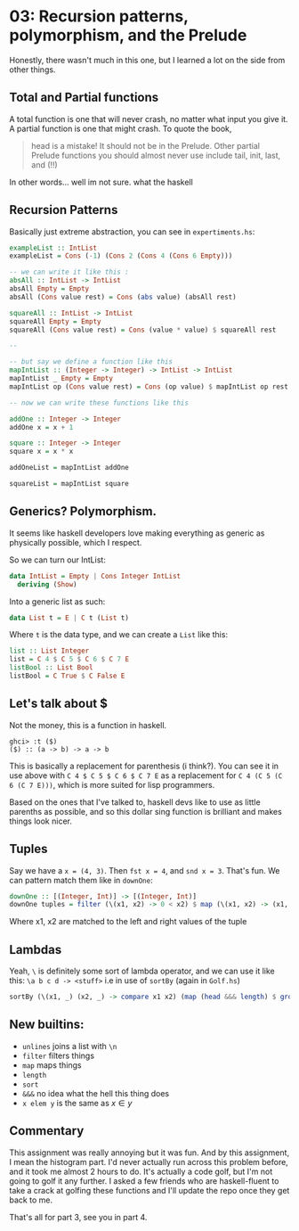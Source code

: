 # 03: Recursion patterns, polymorphism, and the Prelude
Honestly, there wasn't much in this one, but I learned a lot on the side from other things.

## Total and Partial functions
A total function is one that will never crash, no matter what input you give it. A partial function is one that might crash. To quote the book,
> head is a mistake! It should not be in the Prelude. Other partial Prelude functions you should almost never use include tail, init, last, and (!!)

In other words... well im not sure. what the haskell



## Recursion Patterns
Basically just extreme abstraction, you can see in `expertiments.hs`:
```hs
exampleList :: IntList
exampleList = Cons (-1) (Cons 2 (Cons 4 (Cons 6 Empty)))

-- we can write it like this :
absAll :: IntList -> IntList
absAll Empty = Empty
absAll (Cons value rest) = Cons (abs value) (absAll rest)

squareAll :: IntList -> IntList
squareAll Empty = Empty
squareAll (Cons value rest) = Cons (value * value) $ squareAll rest

--

-- but say we define a function like this
mapIntList :: (Integer -> Integer) -> IntList -> IntList
mapIntList _ Empty = Empty
mapIntList op (Cons value rest) = Cons (op value) $ mapIntList op rest

-- now we can write these functions like this

addOne :: Integer -> Integer
addOne x = x + 1

square :: Integer -> Integer
square x = x * x

addOneList = mapIntList addOne

squareList = mapIntList square
```
## Generics? Polymorphism.
It seems like haskell developers love making everything as generic as physically possible, which I respect.

So we can turn our IntList:
```hs
data IntList = Empty | Cons Integer IntList 
  deriving (Show)
```
Into a generic list as such:
```hs
data List t = E | C t (List t)
```
Where `t` is the data type, and we can create a `List` like this:
```hs
list :: List Integer
list = C 4 $ C 5 $ C 6 $ C 7 E
listBool :: List Bool
listBool = C True $ C False E
```

## Let's talk about $
Not the money, this is a function in haskell.
```
ghci> :t ($)
($) :: (a -> b) -> a -> b
```
This is basically a replacement for parenthesis (i think?). You can see it in use above with `C 4 $ C 5 $ C 6 $ C 7 E` as a replacement for `C 4 (C 5 (C 6 (C 7 E)))`, which is more suited for lisp programmers.

Based on the ones that I've talked to, haskell devs like to use as little parenths as possible, and so this dollar sing function is brilliant and makes things look nicer.

## Tuples
Say we have a `x = (4, 3)`.
Then `fst x = 4`, and `snd x = 3`. That's fun.
We can pattern match them like in `downOne`:
```hs
downOne :: [(Integer, Int)] -> [(Integer, Int)]
downOne tuples = filter (\(x1, x2) -> 0 < x2) $ map (\(x1, x2) -> (x1, x2 - 1)) tuples
```
Where x1, x2 are matched to the left and right values of the tuple

## Lambdas
Yeah, `\` is definitely some sort of lambda operator, and we can use it like this:
`\a b c d -> <stuff>` i.e in use of `sortBy` (again in `Golf.hs`)
```hs
sortBy (\(x1, _) (x2, _) -> compare x1 x2) (map (head &&& length) $ group $ sort list)
```

## New builtins:
- `unlines` joins a list with `\n`
- `filter` filters things
- `map` maps things
- `length`
- `sort`
- `&&&` no idea what the hell this thing does
- `x elem y` is the same as $x \in y$


## Commentary
This assignment was really annoying but it was fun. And by this assignment, I mean the histogram part. I'd never actually run across this problem before, and it took me almost 2 hours to do. It's actually a code golf, but I'm not going to golf it any further. I asked a few friends who are haskell-fluent to take a crack at golfing these functions and I'll update the repo once they get back to me.

That's all for part 3, see you in part 4.




